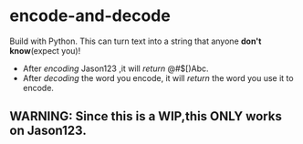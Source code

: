 # encode-and-decode
Build with Python.
This can turn text into a string that anyone __don't know__(expect you)!
* After *encoding* Jason123 ,it will *return* @#$[)Abc.
* After *decoding* the word you encode, it will *return* the word you use it to encode.

## **WARNING:** Since this is a WIP,this **ONLY** works on Jason123.
